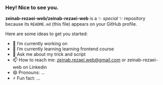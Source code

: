 ###  Hey! Nice to see you.


**zeinab-rezaei-web/zeinab-rezaei-web** is a ✨ _special_ ✨ repository because its `README.md` (this file) appears on your GitHub profile.

Here are some ideas to get you started:

- 🔭 I’m currently working on 
- 🌱 I’m currently learning learning frontend course
- 💬 Ask me about my trick and script
- 📫 How to reach me: zeinab.rezaei.web@gmail.com or zeinab-rezaei-web on Linkedin
- 😄 Pronouns: ...
- ⚡ Fun fact: ...

